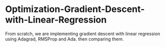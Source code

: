 # Optimization-Gradient-Descent-with-Linear-Regression
From scratch, we are implementing gradient descent with linear regression using Adagrad, RMSProp and Ada. then comparing them.
